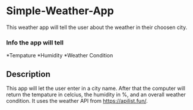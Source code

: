 # Simple-Weather-App
This weather app will tell the user about the weather in their choosen city.

### Info the app will tell
*Tempature
*Humidity
*Weather Condition

## Description

  This app will let the user enter in a city name. After that the computer will return the tempature in celcius, the humidity in %, and an overall weather condition. It uses the weather API from https://apilist.fun/.
